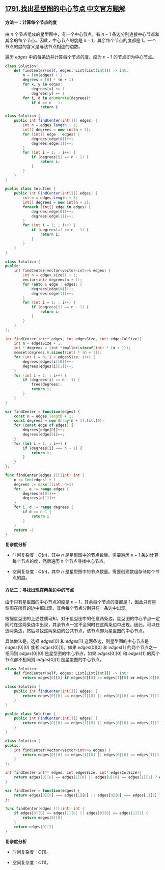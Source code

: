 ## [1791.找出星型图的中心节点 中文官方题解](https://leetcode.cn/problems/find-center-of-star-graph/solutions/100000/zhao-chu-xing-xing-tu-de-zhong-xin-jie-d-1xzm)

#### 方法一：计算每个节点的度

由 $n$ 个节点组成的星型图中，有一个中心节点，有 $n - 1$ 条边分别连接中心节点和其余的每个节点。因此，中心节点的度是 $n - 1$，其余每个节点的度都是 $1$。一个节点的度的含义是与该节点相连的边数。

遍历 $\textit{edges}$ 中的每条边并计算每个节点的度，度为 $n - 1$ 的节点即为中心节点。

```Python [sol1-Python3]
class Solution:
    def findCenter(self, edges: List[List[int]]) -> int:
        n = len(edges) + 1
        degrees = [0] * (n + 1)
        for x, y in edges:
            degrees[x] += 1
            degrees[y] += 1
        for i, d in enumerate(degrees):
            if d == n - 1:
                return i
```

```Java [sol1-Java]
class Solution {
    public int findCenter(int[][] edges) {
        int n = edges.length + 1;
        int[] degrees = new int[n + 1];
        for (int[] edge : edges) {
            degrees[edge[0]]++;
            degrees[edge[1]]++;
        }
        for (int i = 1; ; i++) {
            if (degrees[i] == n - 1) {
                return i;
            }
        }
    }
}
```

```C# [sol1-C#]
public class Solution {
    public int FindCenter(int[][] edges) {
        int n = edges.Length + 1;
        int[] degrees = new int[n + 1];
        foreach (int[] edge in edges) {
            degrees[edge[0]]++;
            degrees[edge[1]]++;
        }
        for (int i = 1; ; i++) {
            if (degrees[i] == n - 1) {
                return i;
            }
        }
    }
}
```

```C++ [sol1-C++]
class Solution {
public:
    int findCenter(vector<vector<int>>& edges) {
        int n = edges.size() + 1;
        vector<int> degrees(n + 1);
        for (auto & edge : edges) {
            degrees[edge[0]]++;
            degrees[edge[1]]++;
        }
        for (int i = 1; ; i++) {
            if (degrees[i] == n - 1) {
                return i;
            }
        }
    }
};
```

```C [sol1-C]
int findCenter(int** edges, int edgesSize, int* edgesColSize){
    int n = edgesSize + 1;
    int * degrees = (int *)malloc(sizeof(int) * (n + 1));
    memset(degrees,0,sizeof(int) * (n + 1));
    for (int i = 0; i < edgesSize; i++) {
        degrees[edges[i][0]]++;
        degrees[edges[i][1]]++;
    }
    for (int i = 1; ; i++) {
        if (degrees[i] == n - 1) {
            free(degrees);
            return i;
        }
    }
}
```

```JavaScript [sol1-JavaScript]
var findCenter = function(edges) {
    const n = edges.length + 1;
    const degrees = new Array(n + 1).fill(0);
    for (const edge of edges) {
        degrees[edge[0]]++;
        degrees[edge[1]]++;
    }
    for (let i = 1; ; i++) {
        if (degrees[i] === n - 1) {
            return i;
        }
    }
};
```

```go [sol1-Golang]
func findCenter(edges [][]int) int {
    n := len(edges) + 1
    degrees := make([]int, n+1)
    for _, e := range edges {
        degrees[e[0]]++
        degrees[e[1]]++
    }
    for i, d := range degrees {
        if d == n-1 {
            return i
        }
    }
    return -1
}
```

**复杂度分析**

- 时间复杂度：$O(n)$，其中 $n$ 是星型图中的节点数量。需要遍历 $n - 1$ 条边计算每个节点的度，然后遍历 $n$ 个节点寻找中心节点。

- 空间复杂度：$O(n)$，其中 $n$ 是星型图中的节点数量。需要创建数组存储每个节点的度。

#### 方法二：寻找出现在两条边中的节点

由于只有星型图的中心节点的度是 $n - 1$，其余每个节点的度都是 $1$，因此只有星型图在所有的边中都出现，其余每个节点分别只在一条边中出现。

根据星型图的上述性质可知，对于星型图中的任意两条边，星型图的中心节点一定同时在这两条边中出现，其余节点一定不会同时在这两条边中出现。因此，可以任选两条边，然后寻找这两条边的公共节点，该节点即为星型图的中心节点。

具体做法是，选择 $\textit{edges}[0]$ 和 $\textit{edges}[1]$ 这两条边，则星型图的中心节点是 $\textit{edges}[0][0]$ 或者 $\textit{edges}[0][1]$。如果 $\textit{edges}[0][0]$ 和 $\textit{edges}[1]$ 的两个节点之一相同则 $\textit{edges}[0][0]$ 是星型图的中心节点，如果 $\textit{edges}[0][0]$ 和 $\textit{edges}[1]$ 的两个节点都不相同则 $\textit{edges}[0][1]$ 是星型图的中心节点。

```Python [sol2-Python3]
class Solution:
    def findCenter(self, edges: List[List[int]]) -> int:
        return edges[0][0] if edges[0][0] == edges[1][0] or edges[0][0] == edges[1][1] else edges[0][1]
```

```Java [sol2-Java]
class Solution {
    public int findCenter(int[][] edges) {
        return edges[0][0] == edges[1][0] || edges[0][0] == edges[1][1] ? edges[0][0] : edges[0][1];
    }
}
```

```C# [sol2-C#]
public class Solution {
    public int FindCenter(int[][] edges) {
        return edges[0][0] == edges[1][0] || edges[0][0] == edges[1][1] ? edges[0][0] : edges[0][1];
    }
}
```

```C++ [sol2-C++]
class Solution {
public:
    int findCenter(vector<vector<int>>& edges) {
        return edges[0][0] == edges[1][0] || edges[0][0] == edges[1][1] ? edges[0][0] : edges[0][1];
    }
};
```

```C [sol2-C]
int findCenter(int** edges, int edgesSize, int* edgesColSize){
    return edges[0][0] == edges[1][0] || edges[0][0] == edges[1][1] ? edges[0][0] : edges[0][1];
}
```

```JavaScript [sol2-JavaScript]
var findCenter = function(edges) {
    return edges[0][0] === edges[1][0] || edges[0][0] === edges[1][1] ? edges[0][0] : edges[0][1];
};
```

```go [sol2-Golang]
func findCenter(edges [][]int) int {
    if edges[0][0] == edges[1][0] || edges[0][0] == edges[1][1] {
        return edges[0][0]
    }
    return edges[0][1]
}
```

**复杂度分析**

- 时间复杂度：$O(1)$。

- 空间复杂度：$O(1)$。